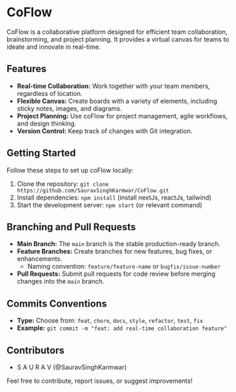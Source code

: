 # CoFlow

CoFlow is a collaborative platform designed for efficient team collaboration, brainstorming, and project planning. It provides a virtual canvas for teams to ideate and innovate in real-time.

## Features

- **Real-time Collaboration:** Work together with your team members, regardless of location.
- **Flexible Canvas:** Create boards with a variety of elements, including sticky notes, images, and diagrams.
- **Project Planning:** Use coFlow for project management, agile workflows, and design thinking.
- **Version Control:** Keep track of changes with Git integration.

## Getting Started

Follow these steps to set up coFlow locally:

1. Clone the repository: `git clone https://github.com/SauravSinghKarmwar/CoFlow.git`
2. Install dependencies: `npm install` (install nextJs, reactJs, tailwind)
3. Start the development server: `npm start` (or relevant command)

## Branching and Pull Requests

- **Main Branch:** The `main` branch is the stable production-ready branch.
- **Feature Branches:** Create branches for new features, bug fixes, or enhancements.
  - Naming convention: `feature/feature-name` or `bugfix/issue-number`
- **Pull Requests:** Submit pull requests for code review before merging changes into the `main` branch.

## Commits Conventions

- **Type:** Choose from: `feat`, `chore`, `docs`, `style`, `refactor`, `test`, `fix`
- **Example:** `git commit -m "feat: add real-time collaboration feature"`

## Contributors

- S A U R A V (@SauravSinghKarmwar)

Feel free to contribute, report issues, or suggest improvements!
